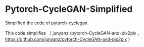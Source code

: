 # Pytorch-CycleGAN-Simplified
Simplified the code of pytorch-cyclegan.

This code simplifies （ junyanz /pytorch-CycleGAN-and-pix2pix ，https://github.com/junyanz/pytorch-CycleGAN-and-pix2pix  ）
